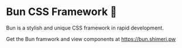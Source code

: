 # Bun CSS Framework 🍞
Bun is a stylish and unique CSS framework in rapid development.

Get the Bun framwork and view components at https://bun.shimeri.pw
